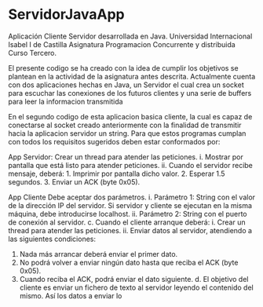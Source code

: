 # ServidorJavaApp
Aplicación Cliente Servidor desarrollada en Java.
Universidad Internacional Isabel I de Castilla
Asignatura Programacion Concurrente y distribuida
Curso Tercero.

El presente codigo se ha creado con la idea de cumplir los objetivos se plantean en la actividad de la asignatura antes descrita.
Actualmente cuenta con dos aplicaciones hechas en Java, un Servidor el cual crea un socket para escuchar las conexiones
de los futuros clientes y una serie de buffers para leer la informacion transmitida

En el segundo codigo de esta  aplicacion basica cliente, la cual es capaz de conectarse al socket creado anteriormente
con la finalidad de transmitir hacia la aplicacion servidor un string. Para que estos programas cumplan con todos los requisitos
sugeridos deben estar conformados por:

App Servidor:
Crear un thread para atender las peticiones.
  i. Mostrar por pantalla que está listo para atender peticiones.
  ii. Cuando el servidor recibe mensaje, deberá:
    1. Imprimir por pantalla dicho valor.
    2. Esperar 1.5 segundos.
    3. Enviar un ACK (byte 0x05).

App Cliente
Debe aceptar dos parámetros.
  i. Parámetro 1: String con el valor de la dirección IP del
  servidor. Si servidor y cliente se ejecutan en la misma máquina,
  debe introducirse localhost.
  ii. Parámetro 2: String con el puerto de conexión al servidor.
      c. Cuando el cliente arranque deberá:
  i. Crear un thread para atender las peticiones.
  ii. Enviar datos al servidor, atendiendo a las siguientes
condiciones:
  1. Nada más arrancar deberá enviar el primer dato.
  2. No podrá volver a enviar ningún dato hasta que reciba el
      ACK (byte 0x05).
  3. Cuando reciba el ACK, podrá enviar el dato siguiente.
      d. El objetivo del cliente es enviar un fichero de texto al servidor
      leyendo el contenido del mismo. Así los datos a enviar lo
